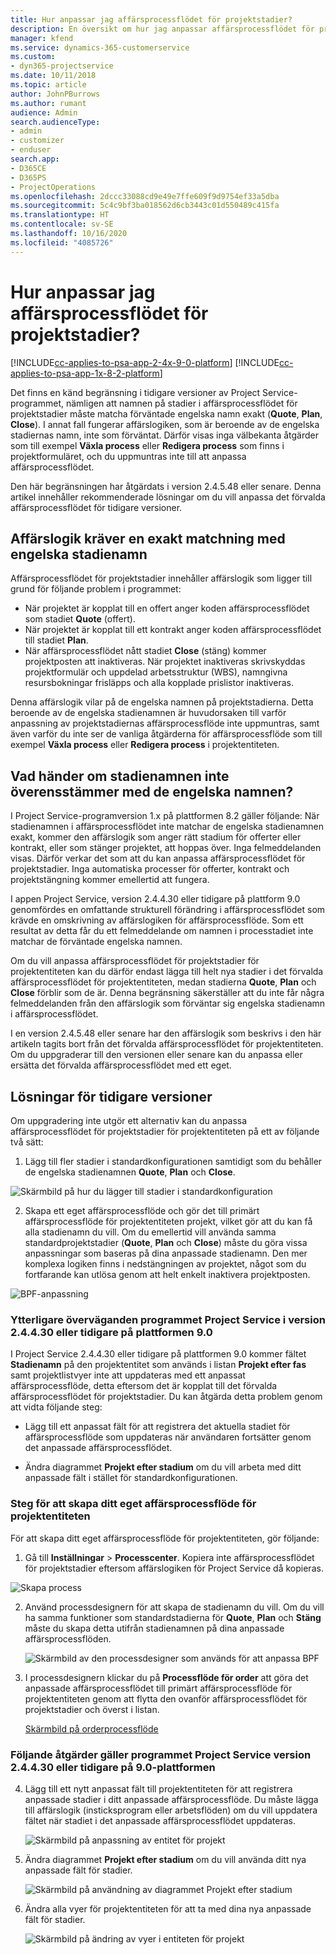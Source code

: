 ```yaml
---
title: Hur anpassar jag affärsprocessflödet för projektstadier?
description: En översikt om hur jag anpassar affärsprocessflödet för projektstadier.
manager: kfend
ms.service: dynamics-365-customerservice
ms.custom:
- dyn365-projectservice
ms.date: 10/11/2018
ms.topic: article
author: JohnPBurrows
ms.author: rumant
audience: Admin
search.audienceType:
- admin
- customizer
- enduser
search.app:
- D365CE
- D365PS
- ProjectOperations
ms.openlocfilehash: 2dccc33088cd9e49e7ffe609f9d9754ef33a5dba
ms.sourcegitcommit: 5c4c9bf3ba018562d6cb3443c01d550489c415fa
ms.translationtype: HT
ms.contentlocale: sv-SE
ms.lasthandoff: 10/16/2020
ms.locfileid: "4085726"
---
```

# <a name="how-do-i-customize-the-project-stages-business-process-flow"></a>Hur anpassar jag affärsprocessflödet för projektstadier?
[!INCLUDE[cc-applies-to-psa-app-2-4x-9-0-platform](../includes/cc-applies-to-psa-app-2-4x-9-0-platform.md)]
[!INCLUDE[cc-applies-to-psa-app-1x-8-2-platform](../includes/cc-applies-to-psa-app-1x-8-2-platform.md)]

Det finns en känd begränsning i tidigare versioner av Project Service-programmet, nämligen att namnen på stadier i affärsprocessflödet för projektstadier måste matcha förväntade engelska namn exakt (**Quote**, **Plan**, **Close**). I annat fall fungerar affärslogiken, som är beroende av de engelska stadiernas namn, inte som förväntat. Därför visas inga välbekanta åtgärder som till exempel **Växla process** eller **Redigera process** som finns i projektformuläret, och du uppmuntras inte till att anpassa affärsprocessflödet. 

Den här begränsningen har åtgärdats i version 2.4.5.48 eller senare. Denna artikel innehåller rekommenderade lösningar om du vill anpassa det förvalda affärsprocessflödet för tidigare versioner.  

## <a name="business-logic-requires-an-exact-match-with-english-stage-names"></a>Affärslogik kräver en exakt matchning med engelska stadienamn

Affärsprocessflödet för projektstadier innehåller affärslogik som ligger till grund för följande problem i programmet:
- När projektet är kopplat till en offert anger koden affärsprocessflödet som stadiet **Quote** (offert).
- När projektet är kopplat till ett kontrakt anger koden affärsprocessflödet till stadiet **Plan**.
- När affärsprocessflödet nått stadiet **Close** (stäng) kommer projektposten att inaktiveras. När projektet inaktiveras skrivskyddas projektformulär och uppdelad arbetsstruktur (WBS), namngivna resursbokningar frisläpps och alla kopplade prislistor inaktiveras.

Denna affärslogik vilar på de engelska namnen på projektstadierna. Detta beroende av de engelska stadienamnen är huvudorsaken till varför anpassning av projektstadiernas affärsprocessflöde inte uppmuntras, samt även varför du inte ser de vanliga åtgärderna för affärsprocessflöde som till exempel **Växla process** eller **Redigera process** i projektentiteten.

## <a name="what-happens-if-the-stage-names-dont-match-the-english-names"></a>Vad händer om stadienamnen inte överensstämmer med de engelska namnen?

I Project Service-programversion 1.x på plattformen 8.2 gäller följande: När stadienamnen i affärsprocessflödet inte matchar de engelska stadienamnen exakt, kommer den affärslogik som anger rätt stadium för offerter eller kontrakt, eller som stänger projektet, att hoppas över. Inga felmeddelanden visas. Därför verkar det som att du kan anpassa affärsprocessflödet för projektstadier. Inga automatiska processer för offerter, kontrakt och projektstängning kommer emellertid att fungera.

I appen Project Service, version 2.4.4.30 eller tidigare på plattform 9.0 genomfördes en omfattande strukturell förändring i affärsprocessflödet som krävde en omskrivning av affärslogiken för affärsprocessflöde. Som ett resultat av detta får du ett felmeddelande om namnen i processtadiet inte matchar de förväntade engelska namnen. 

Om du vill anpassa affärsprocessflödet för projektstadier för projektentiteten kan du därför endast lägga till helt nya stadier i det förvalda affärsprocessflödet för projektentiteten, medan stadierna **Quote**, **Plan** och **Close** förblir som de är. Denna begränsning säkerställer att du inte får några felmeddelanden från den affärslogik som förväntar sig engelska stadienamn i affärsprocessflödet.

I en version 2.4.5.48 eller senare har den affärslogik som beskrivs i den här artikeln tagits bort från det förvalda affärsprocessflödet för projektentiteten. Om du uppgraderar till den versionen eller senare kan du anpassa eller ersätta det förvalda affärsprocessflödet med ett eget. 

## <a name="workarounds-for-earlier-versions"></a>Lösningar för tidigare versioner

Om uppgradering inte utgör ett alternativ kan du anpassa affärsprocessflödet för projektstadier för projektentiteten på ett av följande två sätt:

1. Lägg till fler stadier i standardkonfigurationen samtidigt som du behåller de engelska stadienamnen **Quote**, **Plan** och **Close**.


![Skärmbild på hur du lägger till stadier i standardkonfiguration](media/FAQ-Customize-BPF-1.png)
 
2. Skapa ett eget affärsprocessflöde och gör det till primärt affärsprocessflöde för projektentiteten projekt, vilket gör att du kan få alla stadienamn du vill. Om du emellertid vill använda samma standardprojektstadier (**Quote**, **Plan** och **Close**) måste du göra vissa anpassningar som baseras på dina anpassade stadienamn. Den mer komplexa logiken finns i nedstängningen av projektet, något som du fortfarande kan utlösa genom att helt enkelt inaktivera projektposten.

![BPF-anpassning](media/FAQ-Customize-BPF-2.png)

### <a name="additional-considerations-for-project-service-app-version-24430-or-earlier-on-platform-90"></a>Ytterligare överväganden programmet Project Service i version 2.4.4.30 eller tidigare på plattformen 9.0

I Project Service 2.4.4.30 eller tidigare på plattformen 9.0 kommer fältet **Stadienamn** på den projektentitet som används i listan **Projekt efter fas** samt projektlistvyer inte att uppdateras med ett anpassat affärsprocessflöde, detta eftersom det är kopplat till det förvalda affärsprocessflödet för projektstadier. Du kan åtgärda detta problem genom att vidta följande steg:

- Lägg till ett anpassat fält för att registrera det aktuella stadiet för affärsprocessflöde som uppdateras när användaren fortsätter genom det anpassade affärsprocessflödet.

- Ändra diagrammet **Projekt efter stadium** om du vill arbeta med ditt anpassade fält i stället för standardkonfigurationen.

### <a name="steps-to-create-your-own-business-process-flow-for-the-project-entity"></a>Steg för att skapa ditt eget affärsprocessflöde för projektentiteten

För att skapa ditt eget affärsprocessflöde för projektentiteten, gör följande:

1. Gå till **Inställningar** > **Processcenter**. Kopiera inte affärsprocessflödet för projektstadier eftersom affärslogiken för Project Service då kopieras.

  ![Skapa process](media/FAQ-Customize-BPF-3.png)

2. Använd processdesignern för att skapa de stadienamn du vill. Om du vill ha samma funktioner som standardstadierna för **Quote**, **Plan** och **Stäng** måste du skapa detta utifrån stadienamnen på dina anpassade affärsprocessflöden.

   ![Skärmbild av den processdesigner som används för att anpassa BPF](media/FAQ-Customize-BPF-4.png) 

3. I processdesignern klickar du på **Processflöde för order** att göra det anpassade affärsprocessflödet till primärt affärsprocessflöde för projektentiteten genom att flytta den ovanför affärsprocessflödet för projektstadier och överst i listan.


   [Skärmbild på orderprocessflöde](media/FAQ-Customize-BPF-5-720.png)

### <a name="the-following-steps-apply-to-project-service-app-24430-or-earlier-on-the-90-platform"></a>Följande åtgärder gäller programmet Project Service version 2.4.4.30 eller tidigare på 9.0-plattformen

4. Lägg till ett nytt anpassat fält till projektentiteten för att registrera anpassade stadier i ditt anpassade affärsprocessflöde. Du måste lägga till affärslogik (insticksprogram eller arbetsflöden) om du vill uppdatera fältet när stadiet i det anpassade affärsprocessflödet uppdateras.

   ![Skärmbild på anpassning av entitet för projekt](media/FAQ-Customize-BPF-6-720.png)

5. Ändra diagrammet **Projekt efter stadium** om du vill använda ditt nya anpassade fält för stadier.

   ![Skärmbild på användning av diagrammet Projekt efter stadium](media/FAQ-Customize-BPF-7-720.png)

6. Ändra alla vyer för projektentiteten för att ta med dina nya anpassade fält för stadier.

   ![Skärmbild på ändring av vyer i entiteten för projekt](media/FAQ-Customize-BPF-8-720.png)

